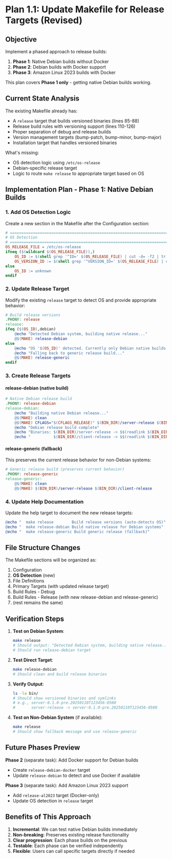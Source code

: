 # Plan 1.1: Update Makefile for Release Targets (Revised)

## Objective
Implement a phased approach to release builds:
1. **Phase 1**: Native Debian builds without Docker
2. **Phase 2**: Debian builds with Docker support
3. **Phase 3**: Amazon Linux 2023 builds with Docker

This plan covers **Phase 1 only** - getting native Debian builds working.

## Current State Analysis

The existing Makefile already has:
- A `release` target that builds versioned binaries (lines 85-88)
- Release build rules with versioning support (lines 110-126)
- Proper separation of debug and release builds
- Version management targets (bump-patch, bump-minor, bump-major)
- Installation target that handles versioned binaries

What's missing:
- OS detection logic using `/etc/os-release`
- Debian-specific release target
- Logic to route `make release` to appropriate target based on OS

## Implementation Plan - Phase 1: Native Debian Builds

### 1. Add OS Detection Logic

Create a new section in the Makefile after the Configuration section:

```makefile
# ============================================================================
# OS Detection
# ============================================================================
OS_RELEASE_FILE = /etc/os-release
ifneq ($(wildcard $(OS_RELEASE_FILE)),)
    OS_ID := $(shell grep '^ID=' $(OS_RELEASE_FILE) | cut -d= -f2 | tr -d '"')
    OS_VERSION_ID := $(shell grep '^VERSION_ID=' $(OS_RELEASE_FILE) | cut -d= -f2 | tr -d '"')
else
    OS_ID := unknown
endif
```

### 2. Update Release Target

Modify the existing `release` target to detect OS and provide appropriate behavior:

```makefile
# Build release versions
.PHONY: release
release:
ifeq ($(OS_ID),debian)
	@echo "Detected Debian system, building native release..."
	@$(MAKE) release-debian
else
	@echo "OS '$(OS_ID)' detected. Currently only Debian native builds are supported."
	@echo "Falling back to generic release build..."
	@$(MAKE) release-generic
endif
```

### 3. Create Release Targets

#### release-debian (native build)
```makefile
# Native Debian release build
.PHONY: release-debian
release-debian:
	@echo "Building native Debian release..."
	@$(MAKE) clean
	@$(MAKE) CFLAGS="$(CFLAGS_RELEASE)" $(BIN_DIR)/server-release $(BIN_DIR)/client-release
	@echo "Debian release build complete"
	@echo "Binaries: $(BIN_DIR)/server-release -> $$(readlink $(BIN_DIR)/server-release)"
	@echo "          $(BIN_DIR)/client-release -> $$(readlink $(BIN_DIR)/client-release)"
```

#### release-generic (fallback)
This preserves the current release behavior for non-Debian systems:
```makefile
# Generic release build (preserves current behavior)
.PHONY: release-generic
release-generic:
	@$(MAKE) clean
	@$(MAKE) $(BIN_DIR)/server-release $(BIN_DIR)/client-release
```

### 4. Update Help Documentation

Update the help target to document the new release targets:

```makefile
@echo "  make release        Build release versions (auto-detects OS)"
@echo "  make release-debian Build native release for Debian systems"
@echo "  make release-generic Build generic release (fallback)"
```

## File Structure Changes

The Makefile sections will be organized as:
1. Configuration
2. **OS Detection** (new)
3. File Definitions
4. Primary Targets (with updated release target)
5. Build Rules - Debug
6. Build Rules - Release (with new release-debian and release-generic)
7. (rest remains the same)

## Verification Steps

1. **Test on Debian System**:
   ```bash
   make release
   # Should output: "Detected Debian system, building native release..."
   # Should run release-debian target
   ```

2. **Test Direct Target**:
   ```bash
   make release-debian
   # Should clean and build release binaries
   ```

3. **Verify Output**:
   ```bash
   ls -la bin/
   # Should show versioned binaries and symlinks
   # e.g., server-0.1.0-pre.20250110T123456-0500
   #       server-release -> server-0.1.0-pre.20250110T123456-0500
   ```

4. **Test on Non-Debian System** (if available):
   ```bash
   make release
   # Should show fallback message and use release-generic
   ```

## Future Phases Preview

**Phase 2** (separate task): Add Docker support for Debian builds
- Create `release-debian-docker` target
- Update `release-debian` to detect and use Docker if available

**Phase 3** (separate task): Add Amazon Linux 2023 support
- Add `release-al2023` target (Docker-only)
- Update OS detection in `release` target

## Benefits of This Approach

1. **Incremental**: We can test native Debian builds immediately
2. **Non-breaking**: Preserves existing release functionality
3. **Clear progression**: Each phase builds on the previous
4. **Testable**: Each phase can be verified independently
5. **Flexible**: Users can call specific targets directly if needed
